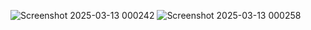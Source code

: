 ![Screenshot 2025-03-13 000242](https://github.com/user-attachments/assets/b944a8de-d70d-4645-981c-1195357422db)
![Screenshot 2025-03-13 000258](https://github.com/user-attachments/assets/d342f379-2a2f-47ca-a16a-b6dab0e0af64)
